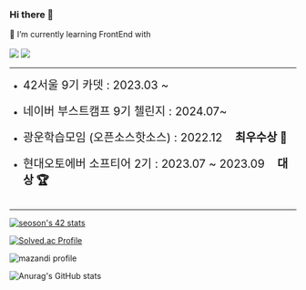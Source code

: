 ### Hi there 👋

🌱 I’m currently learning FrontEnd with <br/>
<br/>
<img src="https://img.shields.io/badge/JavaScript-F7DF1E?style=for-the-badge&logo=JavaScript&logoColor=white">
<img src="https://img.shields.io/badge/React-61DAFB?style=for-the-badge&logo=React&logoColor=white">


<!--
**Hosung99/Hosung99** is a ✨ _special_ ✨ repository because its `README.md` (this file) appears on your GitHub profile.

Here are some ideas to get you started:

- 🔭 I’m currently working on ...
- 👯 I’m looking to collaborate on ...
- 🤔 I’m looking for help with ...
- 💬 Ask me about ...
- 📫 How to reach me: ...
- 😄 Pronouns: ...
- ⚡ Fun fact: ...
-->
<hr>
<ul>
  <li><span style="font-size:20px;">42서울 9기 카뎃 : 2023.03 ~</span></li>
  <br/>
  <li><span style="font-size:20px;">네이버 부스트캠프 9기 첼린지 : 2024.07~ </span></li>
  <br/>
  <li><span style="font-size:20px;">광운학습모임 (오픈소스핫소스) : 2022.12 &nbsp&nbsp&nbsp<strong>최우수상 🏅</strong></span></li>
  <br/>
  <li><span style="font-size:20px;">현대오토에버 소프티어 2기 : 2023.07 ~ 2023.09 &nbsp&nbsp&nbsp<strong>대상 🏆</strong></span></li>
<br>
</ul>
<hr>

[![seoson's 42 stats](https://badge42.coday.fr/api/v2/clt8rqcc21450401p4a4u6sut1/stats?cursusId=21&coalitionId=86)](https://github.com/Coday-meric/badge42)


[![Solved.ac Profile](http://mazassumnida.wtf/api/v2/generate_badge?boj=dooduji)](https://solved.ac/dooduji/)

![mazandi profile](http://mazandi.herokuapp.com/api?handle=dooduji&theme=cold)


![Anurag's GitHub stats](https://github-readme-stats.vercel.app/api?username=Hosung99&show_icons=true&theme=radical)
